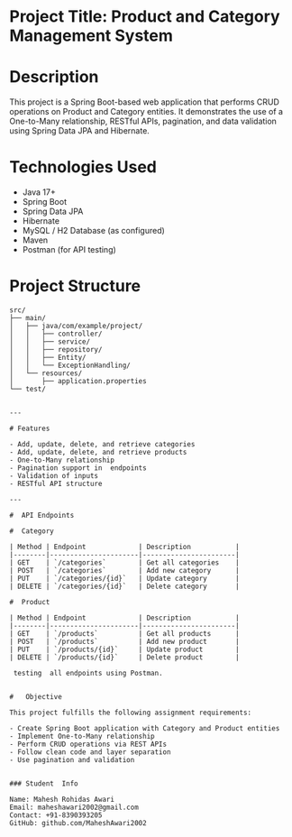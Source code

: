 #  Project Title: Product and Category Management System

#  Description

This project is a Spring Boot-based web application  that performs  CRUD operations on Product and Category entities. It demonstrates the use of a One-to-Many relationship, RESTful APIs, pagination, and data validation using Spring Data JPA and Hibernate.


#   Technologies Used

- Java 17+
- Spring Boot
- Spring Data JPA
- Hibernate
- MySQL / H2 Database (as configured)
- Maven
- Postman (for API testing)


#  Project Structure

```
src/
├── main/
│   ├── java/com/example/project/
│   │   ├── controller/
│   │   ├── service/
│   │   ├── repository/
│   │   ├── Entity/
│   │   └── ExceptionHandling/
│   └── resources/
│       ├── application.properties
└── test/


---

# Features

- Add, update, delete, and retrieve categories
- Add, update, delete, and retrieve products
- One-to-Many relationship 
- Pagination support in  endpoints
- Validation of inputs
- RESTful API structure

---

#  API Endpoints

#  Category

| Method | Endpoint             | Description           |
|--------|----------------------|-----------------------|
| GET    | `/categories`        | Get all categories    |
| POST   | `/categories`        | Add new category      |
| PUT    | `/categories/{id}`   | Update category       |
| DELETE | `/categories/{id}`   | Delete category       |

#  Product

| Method | Endpoint             | Description           |
|--------|----------------------|-----------------------|
| GET    | `/products`          | Get all products      |
| POST   | `/products`          | Add new product       |
| PUT    | `/products/{id}`     | Update product        |
| DELETE | `/products/{id}`     | Delete product        |

 testing  all endpoints using Postman.


#   Objective

This project fulfills the following assignment requirements:

- Create Spring Boot application with Category and Product entities
- Implement One-to-Many relationship
- Perform CRUD operations via REST APIs
- Follow clean code and layer separation
- Use pagination and validation


### Student  Info

Name: Mahesh Rohidas Awari
Email: maheshawari2002@gmail.com
Contact: +91-8390393205
GitHub: github.com/MaheshAwari2002
